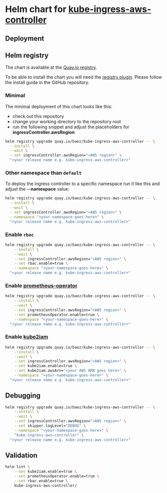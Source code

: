# Helm chart for [kube-ingress-aws-controller](https://github.com/zalando-incubator/kube-ingress-aws-controller)

## Deployment

## Helm registry

The chart is available at the [Quay.io registry](https://quay.io/application/baez/kube-ingress-aws-controller?tab=description).

To be able to install the chart you will need the [registry plugin](https://github.com/app-registry/appr-helm-plugin).
Please follow the install guide in the GitHub repository.

### Minimal

The minimal deployment of this chart looks like this:

* check out this repository
* change your working directory to the repository root
* run the following snippet and adjust the placeholders for **ingressController.awsRegion**

```bash
helm registry upgrade quay.io/baez/kube-ingress-aws-controller -- \
  --install \
  --wait \
  --set ingressController.awsRegion="<AWS region>" \
  "<your release name e.g. kube-ingress-aws-controller>"
```

### Other namespace than `default`

To deploy the ingress controller to a specific namespace run it like this and adjust the **--namespace** value:

```bash
helm registry upgrade quay.io/baez/kube-ingress-aws-controller -- \
  --install \
  --wait \
  --set ingressController.awsRegion="<AWS region>" \
  --namespace "<your-namespace-goes-here>" \
  "<your release name e.g. kube-ingress-aws-controller>"
```

### Enable `rbac`

```bash
helm registry upgrade quay.io/baez/kube-ingress-aws-controller -- \
    --install \
    --wait \
    --set ingressController.awsRegion="<AWS region>" \
    --set rbac.enable=true \
    --namespace "<your-namespace-goes-here>" \
  "<your release name e.g. kube-ingress-aws-controller>"
```

### Enable [prometheus-operator](https://github.com/coreos/prometheus-operator)

```bash
helm registry upgrade quay.io/baez/kube-ingress-aws-controller -- \
    --install \
    --wait \
    --set ingressController.awsRegion="<AWS region>" \
    --set prometheusOperator.enable=true \
    --namespace "<your-namespace-goes-here>" \
  "<your release name e.g. kube-ingress-aws-controller>"
```

### Enable [kube2iam](https://github.com/jtblin/kube2iam)

```bash
helm registry upgrade quay.io/baez/kube-ingress-aws-controller -- \
    --install \
    --wait \
    --set ingressController.awsRegion="<AWS region>" \
    --set kube2iam.enable=true \
    --set kube2iam.awsArn="<your AWS ARN goes here>" \
    --namespace "<your-namespace-goes-here>" \
  "<your release name e.g. kube-ingress-aws-controller>"
```

## Debugging

```bash
helm registry upgrade quay.io/baez/kube-ingress-aws-controller -- \
    --install \
    --wait \
    --set ingressController.awsRegion="<AWS region>" \
    --set skipper.logLevel="DEBUG" \
    --namespace "<your-namespace-goes-here>" \
    "kube-ingress-aws-controller" \
  "<your release name e.g. kube-ingress-aws-controller>"
```

## Validation

```bash
helm lint \
    --set kube2iam.enable=true \
    --set prometheusOperator.enable=true \
    --set rbac.enable=true \
    kube-ingress-aws-controller/
```